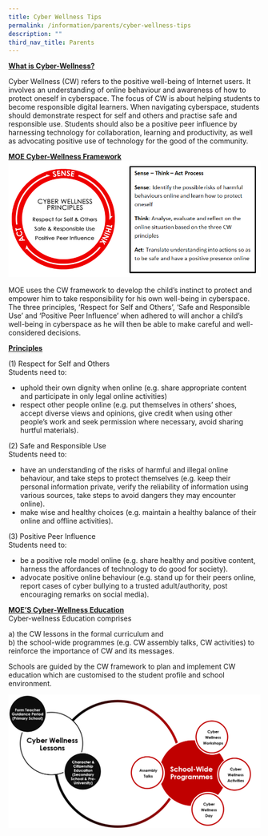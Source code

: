```yaml
---
title: Cyber Wellness Tips
permalink: /information/parents/cyber-wellness-tips
description: ""
third_nav_title: Parents
---
```

<p><strong><u>What is Cyber-Wellness?</u></strong></p>
<p>Cyber Wellness (CW) refers to the positive well-being of Internet users. It involves an understanding of online behaviour and awareness of how to protect oneself in cyberspace. The focus of CW is about helping students to become responsible digital learners. When navigating cyberspace, students should demonstrate respect for self and others and practise safe and responsible use. Students should also be a positive peer influence by harnessing technology for collaboration, learning and productivity, as well as advocating positive use of technology for the good of the community.</p>
<p><strong><u>MOE Cyber-Wellness Framework</u></strong>
<img src="/images/cyber1.png">
<p>MOE uses the CW framework to develop the child&rsquo;s instinct to protect and empower him to take responsibility for his own well-being in cyberspace. The three principles, &lsquo;Respect for Self and Others&rsquo;, &lsquo;Safe and Responsible Use&rsquo; and &lsquo;Positive Peer Influence&rsquo; when adhered to will anchor a child&rsquo;s well-being in cyberspace as he will then be able to make careful and well-considered decisions.</p>
<p><strong><u>Principles</u></strong></p>
<p>(1) Respect for Self and Others<br />Students need to:</p>
<ul>
<li>uphold their own dignity when online (e.g. share appropriate content and participate in only legal online activities)&nbsp;</li>
<li>respect other people online (e.g. put themselves in others&rsquo; shoes, accept diverse views and opinions, give credit when using other people&rsquo;s work and seek permission where necessary, avoid sharing hurtful materials).</li>
</ul>
<div>(2) Safe and Responsible Use&nbsp;</div>
<div>Students need to:&nbsp;</div>
<ul>
<li>have an understanding of the risks of harmful and illegal online behaviour, and take steps to protect themselves (e.g. keep their personal information private, verify the reliability of information using various sources, take steps to avoid dangers they may encounter online).&nbsp;</li>
<li>make wise and healthy choices (e.g. maintain a healthy balance of their online and offline activities).</li>
</ul>
<div>(3) Positive Peer Influence</div>
<div>Students need to:&nbsp;</div>
<ul>
<li>be a positive role model online (e.g. share healthy and positive content, harness the affordances of technology to do good for society).</li>
<li>advocate positive online behaviour (e.g. stand up for their peers online, report cases of cyber bullying to a trusted adult/authority, post encouraging remarks on social media).</li>
</ul>
<p><u><strong>MOE&rsquo;S&nbsp;</strong><strong>Cyber-Wellness Education<br /></strong></u>Cyber-wellness Education comprises&nbsp;</p>
<p>a) the CW lessons in the formal curriculum and&nbsp;<br />b) the school-wide programmes (e.g. CW assembly talks, CW activities) to reinforce the importance of CW and its messages.</p>
<p>Schools are guided by the CW framework to plan and implement CW education which are customised to the student profile and school environment.</p>
</div>
<img src="/images/cyber2.png">